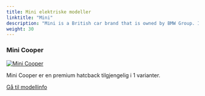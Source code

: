 ```yaml
---
title: Mini elektriske modeller
linktitle: "Mini"
description: "Mini is a British car brand that is owned by BMW Group. It is known for its iconic small cars that combine style, performance, and fun. "
weight: 30
---
```

<!-- markdownlint-disable MD033 -->
<!-- markdownlint-disable MD010 -->


<div class="container p-3 mb-4 bg-body-tertiary rounded border">
<h3> Mini Cooper</h3>
	<div class="row">
		<div class="col col-12 col-md-6">
			<a href="cooper"><img src="https://media.evkx.net/multimedia/models/mini/cooper/cooper_se/main_1_st.jpg" class="img-fluid" alt="Mini Cooper" ></a>
		</div>
		<div class="col col-12 col-md-6">
<p>
Mini Cooper er en premium hatcback tilgjengelig i 1 varianter.
</p>
	<a href="cooper/" class="btn btn-outline-primary" role="button">Gå til modellinfo</a>
		</div>
	</div>
</div>
